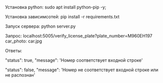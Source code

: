 Установка python: sudo apt install python-pip -y;

Установка зависимсотей: pip install -r requirements.txt

Запуск сервера: python server.py


Запрос:
localhost:5005/verify_license_plate?plate_number=M960EH197
car_photo: car.jpg


Ответы:


"status": true,
"message": 'Номер соответствует входной строке'


"status": false,
"message": 'Номер не соответствует входной строке или не распознан'
